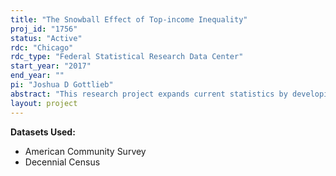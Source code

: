 ```yaml
---
title: "The Snowball Effect of Top-income Inequality"
proj_id: "1756"
status: "Active"
rdc: "Chicago"
rdc_type: "Federal Statistical Research Data Center"
start_year: "2017"
end_year: ""
pi: "Joshua D Gottlieb"
abstract: "This research project expands current statistics by developing series that describe inequality at the level of occupations and geographic areas. While the evolution of inequality is often measured and analyzed as a macroeconomic phenomenon, this project uses geographic and occupational variations to attempt to gain insight into its underlying causes. The theories examined emphasize economic channels through which inequality driven by “superstar” effects can spill over into occupations in which the superstar phenomenon is not directly applicable."
layout: project
---
```


**Datasets Used:**

  - American Community Survey 
  - Decennial Census 

